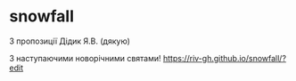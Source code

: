 # snowfall
З пропозиції Дідик Я.В. (дякую)

З наступаючими новорічними святами!
https://riv-gh.github.io/snowfall/?edit
